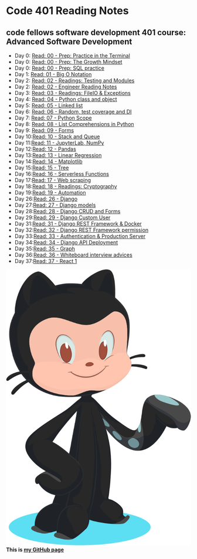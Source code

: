 # Code 401 Reading Notes
## code fellows software development 401 course: Advanced Software Development

- Day 0: [Read: 00 - Prep: Practice in the Terminal](src/../class-401-00.md) 
- Day 0: [Read: 00 - Prep: The Growth Mindset](src/../class-401-000.md)
- Day 0: [Read: 00 - Prep: SQL practice](src/../class-401-0000.md)
- Day 1: [Read: 01 - Big O Notation ](src/../class-401-01.md)  
- Day 2: [Read: 02 - Readings: Testing and Modules](src/../class-401-02.md)
- Day 2: [Read: 02 - Engineer Reading Notes ](src/../class-401-002.md)
- Day 3: [Read: 03 - Readings: FileIO & Exceptions](src/../class-401-03.md)  
- Day 4: [Read: 04 - Python class and object](src/../class-401-04.md)
- Day 5: [Read: 05 - Linked list](src/../class-401-05.md)
- Day 6: [Read: 06 - Random, test coverage and DI](src/../class-401-06.md)
- Day 7: [Read: 07 - Python Scope](src/../class-401-07.md)
- Day 8: [Read: 08 - List Comprehensions in Python](src/../class-401-08.md)
- Day 9: [Read: 09 - Forms](src/../class-09.md)
- Day 10:[Read: 10 - Stack and Queue](src/../class-401-10.md)
- Day 11:[Read: 11 - JupyterLab, NumPy](src/../class-401-11.md)
- Day 12:[Read: 12 - Pandas](src/../class-401-12.md)
- Day 13:[Read: 13 - Linear Regression](src/../class-401-13.md)
- Day 14:[Read: 14 - Matplotlib](src/../class-401-14.md)
- Day 15:[Read: 15 - Tree](src/../class-401-15.md)
- Day 16:[Read: 16 - Serverless Functions](src/../class-401-16.md)
- Day 17:[Read: 17 - Web scraping](src/../class-401-17.md)
- Day 18:[Read: 18 - Readings: Cryptography](src/../class-401-18.md)
- Day 19:[Read: 19 - Automation](src/../class-401-19.md)
- Day 26:[Read: 26 - Django](./class-401-26.md)
- Day 27:[Read: 27 - Django models](./class-401-27.md)
- Day 28:[Read: 28 - Django CRUD and Forms](./class-401-28.md)
- Day 29:[Read: 29 - Django Custom User](./class-401-29.md)
- Day 31:[Read: 31 - Django REST Framework & Docker](./class-401-31.md)
- Day 32:[Read: 32 - Django REST Framework permission](./class-401-32.md)
- Day 33:[Read: 33 - Authentication & Production Server](./class-401-33.md)
- Day 34:[Read: 34 - Django API Deployment](./class-401-34.md)
- Day 35:[Read: 35 - Graph](./class-401-35.md)
- Day 36:[Read: 36 - Whiteboard interview advices](./class-401-36.md)
- Day 37:[Read: 37 - React 1](./class-401-37.md)

![alt text](src/../git.svg)
**This is [my GitHub page](https://github.com/mvrk)**
